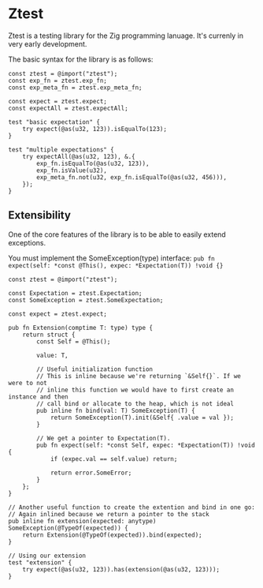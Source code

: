 # Ztest

Ztest is a testing library for the Zig programming lanuage. It's currenly in very early development.

The basic syntax for the library is as follows:

```zig
const ztest = @import("ztest");
const exp_fn = ztest.exp_fn;
const exp_meta_fn = ztest.exp_meta_fn;

const expect = ztest.expect;
const expectAll = ztest.expectAll;

test "basic expectation" {
    try expect(@as(u32, 123)).isEqualTo(123);
}

test "multiple expectations" {
    try expectAll(@as(u32, 123), &.{
        exp_fn.isEqualTo(@as(u32, 123)),
        exp_fn.isValue(u32),
        exp_meta_fn.not(u32, exp_fn.isEqualTo(@as(u32, 456))),
    });
}
```

## Extensibility

One of the core features of the library is to be able to easily extend exceptions.

You must implement the SomeException(type) interface:
`pub fn expect(self: *const @This(), expec: *Expectation(T)) !void {}`

```zig
const ztest = @import("ztest");

const Expectation = ztest.Expectation;
const SomeException = ztest.SomeExpectation;

const expect = ztest.expect;

pub fn Extension(comptime T: type) type {
    return struct {
        const Self = @This();

        value: T,

        // Useful initialization function
        // This is inline because we're returning `&Self{}`. If we were to not
        // inline this function we would have to first create an instance and then
        // call bind or allocate to the heap, which is not ideal
        pub inline fn bind(val: T) SomeException(T) {
            return SomeException(T).init(&Self{ .value = val });
        }

        // We get a pointer to Expectation(T).
        pub fn expect(self: *const Self, expec: *Expectation(T)) !void {
            if (expec.val == self.value) return;

            return error.SomeError;
        }
    };
}

// Another useful function to create the extention and bind in one go:
// Again inlined because we return a pointer to the stack
pub inline fn extension(expected: anytype) SomeException(@TypeOf(expected)) {
    return Extension(@TypeOf(expected)).bind(expected);
}

// Using our extension
test "extension" {
    try expect(@as(u32, 123)).has(extension(@as(u32, 123)));
}
```
